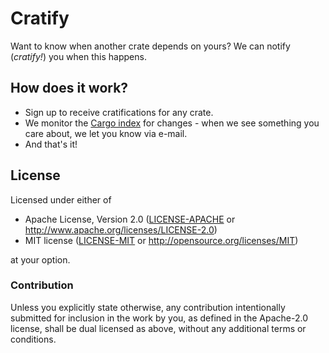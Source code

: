 # Cratify

Want to know when another crate depends on yours?  We can notify (_cratify!_) you when this happens.

## How does it work?

* Sign up to receive cratifications for any crate.
* We monitor the [Cargo index](https://github.com/rust-lang/crates.io-index) for changes - when we see something you care about, we let you know via e-mail.
* And that's it!

## License

Licensed under either of

- Apache License, Version 2.0 ([LICENSE-APACHE](LICENSE-APACHE) or
  http://www.apache.org/licenses/LICENSE-2.0)
- MIT license ([LICENSE-MIT](LICENSE-MIT) or http://opensource.org/licenses/MIT)

at your option.

### Contribution

Unless you explicitly state otherwise, any contribution intentionally submitted
for inclusion in the work by you, as defined in the Apache-2.0 license, shall be
dual licensed as above, without any additional terms or conditions.
